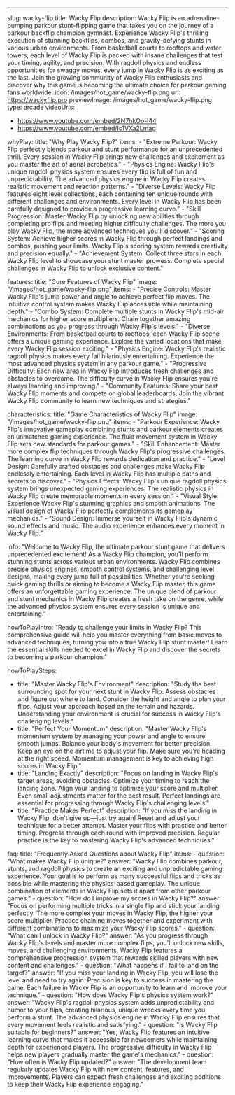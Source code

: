 ---
slug: wacky-flip
title: Wacky Flip
description: Wacky Flip is an adrenaline-pumping parkour stunt-flipping game that takes you on the journey of a parkour backflip champion gymnast. Experience Wacky Flip's thrilling execution of stunning backflips, combos, and gravity-defying stunts in various urban environments. From basketball courts to rooftops and water towers, each level of Wacky Flip is packed with insane challenges that test your timing, agility, and precision. With ragdoll physics and endless opportunities for swaggy moves, every jump in Wacky Flip is as exciting as the last. Join the growing community of Wacky Flip enthusiasts and discover why this game is becoming the ultimate choice for parkour gaming fans worldwide.
icon: /images/hot_game/wacky-flip.png
url: https://wackyflip.pro
previewImage: /images/hot_game/wacky-flip.png
type: arcade
videoUrls:
  - https://www.youtube.com/embed/2N7hkOo-l44
  - https://www.youtube.com/embed/Ic1VXa2Lmag

whyPlay:
  title: "Why Play Wacky Flip?"
  items:
    - "Extreme Parkour: Wacky Flip perfectly blends parkour and stunt performance for an unprecedented thrill. Every session in Wacky Flip brings new challenges and excitement as you master the art of aerial acrobatics."
    - "Physics Engine: Wacky Flip's unique ragdoll physics system ensures every flip is full of fun and unpredictability. The advanced physics engine in Wacky Flip creates realistic movement and reaction patterns."
    - "Diverse Levels: Wacky Flip features eight level collections, each containing ten unique rounds with different challenges and environments. Every level in Wacky Flip has been carefully designed to provide a progressive learning curve."
    - "Skill Progression: Master Wacky Flip by unlocking new abilities through completing pro flips and meeting higher difficulty challenges. The more you play Wacky Flip, the more advanced techniques you'll discover."
    - "Scoring System: Achieve higher scores in Wacky Flip through perfect landings and combos, pushing your limits. Wacky Flip's scoring system rewards creativity and precision equally."
    - "Achievement System: Collect three stars in each Wacky Flip level to showcase your stunt master prowess. Complete special challenges in Wacky Flip to unlock exclusive content."

features:
  title: "Core Features of Wacky Flip"
  image: "/images/hot_game/wacky-flip.png"
  items:
    - "Precise Controls: Master Wacky Flip's jump power and angle to achieve perfect flip moves. The intuitive control system makes Wacky Flip accessible while maintaining depth."
    - "Combo System: Complete multiple stunts in Wacky Flip's mid-air mechanics for higher score multipliers. Chain together amazing combinations as you progress through Wacky Flip's levels."
    - "Diverse Environments: From basketball courts to rooftops, each Wacky Flip scene offers a unique gaming experience. Explore the varied locations that make every Wacky Flip session exciting."
    - "Physics Engine: Wacky Flip's realistic ragdoll physics makes every fail hilariously entertaining. Experience the most advanced physics system in any parkour game."
    - "Progressive Difficulty: Each new area in Wacky Flip introduces fresh challenges and obstacles to overcome. The difficulty curve in Wacky Flip ensures you're always learning and improving."
    - "Community Features: Share your best Wacky Flip moments and compete on global leaderboards. Join the vibrant Wacky Flip community to learn new techniques and strategies."

characteristics:
  title: "Game Characteristics of Wacky Flip"
  image: "/images/hot_game/wacky-flip.png"
  items:
    - "Parkour Experience: Wacky Flip's innovative gameplay combining stunts and parkour elements creates an unmatched gaming experience. The fluid movement system in Wacky Flip sets new standards for parkour games."
    - "Skill Enhancement: Master more complex flip techniques through Wacky Flip's progressive challenges. The learning curve in Wacky Flip rewards dedication and practice."
    - "Level Design: Carefully crafted obstacles and challenges make Wacky Flip endlessly entertaining. Each level in Wacky Flip has multiple paths and secrets to discover."
    - "Physics Effects: Wacky Flip's unique ragdoll physics system brings unexpected gaming experiences. The realistic physics in Wacky Flip create memorable moments in every session."
    - "Visual Style: Experience Wacky Flip's stunning graphics and smooth animations. The visual design of Wacky Flip perfectly complements its gameplay mechanics."
    - "Sound Design: Immerse yourself in Wacky Flip's dynamic sound effects and music. The audio experience enhances every moment in Wacky Flip."

info: "Welcome to Wacky Flip, the ultimate parkour stunt game that delivers unprecedented excitement! As a Wacky Flip champion, you'll perform stunning stunts across various urban environments. Wacky Flip combines precise physics engines, smooth control systems, and challenging level designs, making every jump full of possibilities. Whether you're seeking quick gaming thrills or aiming to become a Wacky Flip master, this game offers an unforgettable gaming experience. The unique blend of parkour and stunt mechanics in Wacky Flip creates a fresh take on the genre, while the advanced physics system ensures every session is unique and entertaining."

howToPlayIntro: "Ready to challenge your limits in Wacky Flip? This comprehensive guide will help you master everything from basic moves to advanced techniques, turning you into a true Wacky Flip stunt master! Learn the essential skills needed to excel in Wacky Flip and discover the secrets to becoming a parkour champion."

howToPlaySteps:
  - title: "Master Wacky Flip's Environment"
    description: "Study the best surrounding spot for your next stunt in Wacky Flip. Assess obstacles and figure out where to land. Consider the height and angle to plan your flips. Adjust your approach based on the terrain and hazards. Understanding your environment is crucial for success in Wacky Flip's challenging levels."
  - title: "Perfect Your Momentum"
    description: "Master Wacky Flip's momentum system by managing your power and angle to ensure smooth jumps. Balance your body's movement for better precision. Keep an eye on the airtime to adjust your flip. Make sure you're heading at the right speed. Momentum management is key to achieving high scores in Wacky Flip."
  - title: "Landing Exactly"
    description: "Focus on landing in Wacky Flip's target areas, avoiding obstacles. Optimize your timing to reach the landing zone. Align your landing to optimize your score and multiplier. Even small adjustments matter for the best result. Perfect landings are essential for progressing through Wacky Flip's challenging levels."
  - title: "Practice Makes Perfect"
    description: "If you miss the landing in Wacky Flip, don't give up—just try again! Reset and adjust your technique for a better attempt. Master your flips with practice and better timing. Progress through each round with improved precision. Regular practice is the key to mastering Wacky Flip's advanced techniques."

faq:
  title: "Frequently Asked Questions about Wacky Flip"
  items:
    - question: "What makes Wacky Flip unique?"
      answer: "Wacky Flip combines parkour, stunts, and ragdoll physics to create an exciting and unpredictable gaming experience. Your goal is to perform as many successful flips and tricks as possible while mastering the physics-based gameplay. The unique combination of elements in Wacky Flip sets it apart from other parkour games."
    - question: "How do I improve my scores in Wacky Flip?"
      answer: "Focus on performing multiple tricks in a single flip and stick your landing perfectly. The more complex your moves in Wacky Flip, the higher your score multiplier. Practice chaining moves together and experiment with different combinations to maximize your Wacky Flip scores."
    - question: "What can I unlock in Wacky Flip?"
      answer: "As you progress through Wacky Flip's levels and master more complex flips, you'll unlock new skills, moves, and challenging environments. Wacky Flip features a comprehensive progression system that rewards skilled players with new content and challenges."
    - question: "What happens if I fail to land on the target?"
      answer: "If you miss your landing in Wacky Flip, you will lose the level and need to try again. Precision is key to success in mastering the game. Each failure in Wacky Flip is an opportunity to learn and improve your technique."
    - question: "How does Wacky Flip's physics system work?"
      answer: "Wacky Flip's ragdoll physics system adds unpredictability and humor to your flips, creating hilarious, unique wrecks every time you perform a stunt. The advanced physics engine in Wacky Flip ensures that every movement feels realistic and satisfying."
    - question: "Is Wacky Flip suitable for beginners?"
      answer: "Yes, Wacky Flip features an intuitive learning curve that makes it accessible for newcomers while maintaining depth for experienced players. The progressive difficulty in Wacky Flip helps new players gradually master the game's mechanics."
    - question: "How often is Wacky Flip updated?"
      answer: "The development team regularly updates Wacky Flip with new content, features, and improvements. Players can expect fresh challenges and exciting additions to keep their Wacky Flip experience engaging." 